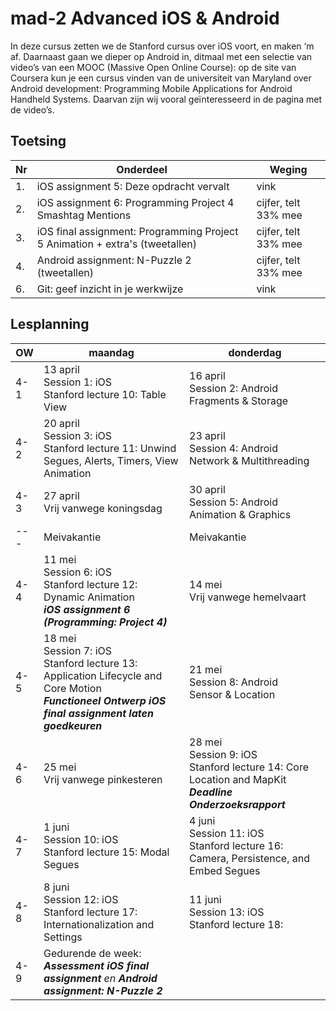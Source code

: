 # mad-2 Advanced iOS & Android

In deze cursus zetten we de Stanford cursus over iOS voort, en maken ‘m af. Daarnaast gaan we dieper op Android in, ditmaal met een selectie van video’s van een MOOC (Massive Open Online Course): op de site van Coursera kun je een cursus vinden van de universiteit van Maryland over Android development: Programming Mobile Applications for Android Handheld Systems. Daarvan zijn wij vooral geïnteresseerd in de pagina met de video’s. 

## Toetsing

Nr | Onderdeel | Weging
---| --- | ---
1. | iOS assignment 5: Deze opdracht vervalt | vink
2. | iOS assignment 6: Programming Project 4 Smashtag Mentions   | cijfer, telt 33% mee
3. | iOS  final assignment: Programming Project 5 Animation + extra's  (tweetallen) | cijfer, telt 33% mee
4. | Android  assignment:  N-Puzzle 2 (tweetallen) | cijfer, telt 33% mee
6. | Git: geef inzicht in je werkwijze | vink

## Lesplanning 
OW | maandag | donderdag
-----|------|------
4-1 | 13 april <br> Session 1: iOS <br> Stanford lecture 10: Table View  | 16 april <br> Session 2: Android <br> Fragments & Storage
4-2 | 20 april <br> Session 3: iOS <br> Stanford lecture 11: Unwind Segues, Alerts, Timers, View Animation| 23 april <br> Session 4: Android <br> Network & Multithreading
4-3 | 27 april <br> Vrij vanwege koningsdag| 30 april <br> Session 5: Android <br> Animation & Graphics
--- | Meivakantie | Meivakantie
4-4 | 11 mei <br> Session 6: iOS <br> Stanford lecture 12: Dynamic Animation <br> **_iOS assignment 6 (Programming: Project 4)_**| 14 mei <br> Vrij vanwege hemelvaart
4-5 | 18 mei <br> Session 7: iOS <br> Stanford lecture 13: Application Lifecycle and Core Motion <br> **_Functioneel Ontwerp iOS final assignment laten goedkeuren_**| 21 mei <br> Session 8: Android <br> Sensor & Location
4-6 | 25 mei <br> Vrij vanwege pinkesteren | 28 mei <br> Session 9: iOS <br> Stanford lecture 14: Core Location and MapKit <br> __*Deadline Onderzoeksrapport*__
4-7 | 1 juni <br> Session 10: iOS <br> Stanford lecture 15: Modal Segues | 4 juni <br> Session 11: iOS <br> Stanford lecture 16: Camera, Persistence, and Embed Segues
4-8 | 8 juni <br> Session 12: iOS <br> Stanford lecture 17: Internationalization and Settings | 11 juni <br> Session 13: iOS <br> Stanford lecture 18:
4-9 | Gedurende de week: <br> *__Assessment iOS final assignment__ en __Android assignment: N-Puzzle 2__*

